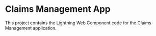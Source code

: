 # Claims Management App

This project contains the Lightning Web Component code for the Claims Management application.